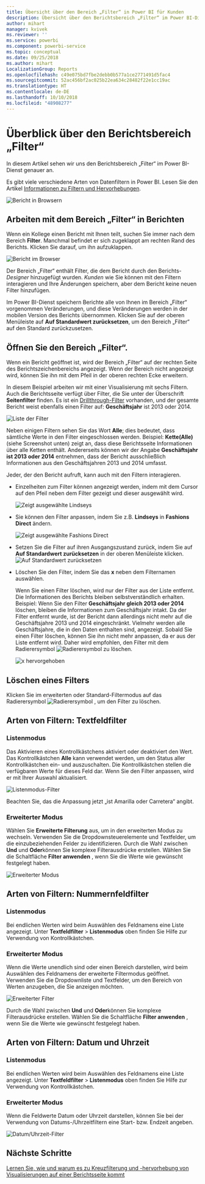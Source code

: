 ```yaml
---
title: Übersicht über den Bereich „Filter“ in Power BI für Kunden
description: Übersicht über den Berichtsbereich „Filter“ im Power BI-Dienst
author: mihart
manager: kvivek
ms.reviewer: ''
ms.service: powerbi
ms.component: powerbi-service
ms.topic: conceptual
ms.date: 09/25/2018
ms.author: mihart
LocalizationGroup: Reports
ms.openlocfilehash: c49e075bd7fbe2debb0b577a1ce2771491d5fac4
ms.sourcegitcommit: 52ac456bf2ac025b22ea634c28482f22e1cc19ac
ms.translationtype: HT
ms.contentlocale: de-DE
ms.lasthandoff: 10/10/2018
ms.locfileid: "48908277"
---
```

# <a name="take-a-tour-of-the-report-filters-pane"></a>Überblick über den Berichtsbereich „Filter“
In diesem Artikel sehen wir uns den Berichtsbereich „Filter“ im Power BI-Dienst genauer an.

Es gibt viele verschiedene Arten von Datenfiltern in Power BI. Lesen Sie den Artikel [Informationen zu Filtern und Hervorhebungen](../power-bi-reports-filters-and-highlighting.md).

![Bericht in Browsern](media/end-user-report-filter/power-bi-browser.png)

## <a name="working-with-the-report-filters-pane"></a>Arbeiten mit dem Bereich „Filter“ in Berichten
Wenn ein Kollege einen Bericht mit Ihnen teilt, suchen Sie immer nach dem Bereich **Filter**. Manchmal befindet er sich zugeklappt am rechten Rand des Berichts. Klicken Sie darauf, um ihn aufzuklappen.   

![Bericht im Browser](media/end-user-report-filter/power-bi-expanded.png)

Der Bereich „Filter“ enthält Filter, die dem Bericht durch den Berichts-*Designer* hinzugefügt wurden. *Kunden* wie Sie können mit den Filtern interagieren und Ihre Änderungen speichern, aber dem Bericht keine neuen Filter hinzufügen.

Im Power BI-Dienst speichern Berichte alle von Ihnen im Bereich „Filter“ vorgenommen Veränderungen, und diese Veränderungen werden in der mobilen Version des Berichts übernommen. Klicken Sie auf der oberen Menüleiste auf **Auf Standardwert zurücksetzen**, um den Bereich „Filter“ auf den Standard zurückzusetzen.     

## <a name="open-the-filters-pane"></a>Öffnen Sie den Bereich „Filter“.
Wenn ein Bericht geöffnet ist, wird der Bereich „Filter“ auf der rechten Seite des Berichtszeichenbereichs angezeigt. Wenn der Bereich nicht angezeigt wird, können Sie ihn mit dem Pfeil in der oberen rechten Ecke erweitern.  

In diesem Beispiel arbeiten wir mit einer Visualisierung mit sechs Filtern. Auch die Berichtsseite verfügt über Filter, die Sie unter der Überschrift **Seitenfilter** finden. Es ist ein [Drillthrough-Filter](../power-bi-report-add-filter.md) vorhanden, und der gesamte Bericht weist ebenfalls einen Filter auf: **Geschäftsjahr** ist 2013 oder 2014.

![Liste der Filter](media/end-user-report-filter/power-bi-filter-list.png)

Neben einigen Filtern sehen Sie das Wort **Alle**; dies bedeutet, dass sämtliche Werte in den Filter eingeschlossen werden.  Beispiel: **Kette(Alle)** (siehe Screenshot unten) zeigt an, dass diese Berichtsseite Informationen über alle Ketten enthält.  Andererseits können wir der Angabe **Geschäftsjahr ist 2013 oder 2014** entnehmen, dass der Bericht ausschließlich Informationen aus den Geschäftsjahren 2013 und 2014 umfasst.

Jeder, der den Bericht aufruft, kann auch mit den Filtern interagieren.

* Einzelheiten zum Filter können angezeigt werden, indem mit dem Cursor auf den Pfeil neben dem Filter gezeigt und dieser ausgewählt wird.
  
   ![Zeigt ausgewählte Lindseys](media/end-user-report-filter/power-bi-expan-filter.png)
* Sie können den Filter anpassen, indem Sie z.B. **Lindseys** in **Fashions Direct** ändern.
  
     ![Zeigt ausgewählte Fashions Direct](media/end-user-report-filter/power-bi-filter-chain.png)

* Setzen Sie die Filter auf ihren Ausgangszustand zurück, indem Sie auf **Auf Standardwert zurücksetzen** in der oberen Menüleiste klicken.    
    ![Auf Standardwert zurücksetzen](media/end-user-report-filter/power-bi-reset-to-default.png)
    
* Löschen Sie den Filter, indem Sie das **x** neben dem Filternamen auswählen.
  
  Wenn Sie einen Filter löschen, wird nur der Filter aus der Liste entfernt. Die Informationen des Berichts bleiben selbstverständlich erhalten.  Beispiel: Wenn Sie den Filter **Geschäftsjahr gleich 2013 oder 2014** löschen, bleiben die Informationen zum Geschäftsjahr intakt. Da der Filter entfernt wurde, ist der Bericht dann allerdings nicht mehr auf die Geschäftsjahre 2013 und 2014 eingeschränkt. Vielmehr werden alle Geschäftsjahre, die in den Daten enthalten sind, angezeigt.  Sobald Sie einen Filter löschen, können Sie ihn nicht mehr anpassen, da er aus der Liste entfernt wird. Daher wird empfohlen, den Filter mit dem Radierersymbol ![Radierersymbol](media/end-user-report-filter/power-bi-eraser-icon.png) zu löschen.
  
  ![x hervorgehoben](media/end-user-report-filter/power-bi-delete-filter.png)



## <a name="clear-a-filter"></a>Löschen eines Filters
 Klicken Sie im erweiterten oder Standard-Filtermodus auf das Radierersymbol  ![Radierersymbol](media/end-user-report-filter/pbi_erasericon.jpg) , um den Filter zu löschen. 


## <a name="types-of-filters-text-field-filters"></a>Arten von Filtern: Textfeldfilter
### <a name="list-mode"></a>Listenmodus
Das Aktivieren eines Kontrollkästchens aktiviert oder deaktiviert den Wert. Das Kontrollkästchen **Alle** kann verwendet werden, um den Status aller Kontrollkästchen ein- und auszuschalten. Die Kontrollkästchen stellen die verfügbaren Werte für dieses Feld dar.  Wenn Sie den Filter anpassen, wird er mit Ihrer Auswahl aktualisiert. 

![Listenmodus-Filter](media/end-user-report-filter/pbi_restatement.png)

Beachten Sie, das die Anpassung jetzt „ist Amarilla oder Carretera“ angibt.

### <a name="advanced-mode"></a>Erweiterter Modus
Wählen Sie **Erweiterte Filterung** aus, um in den erweiterten Modus zu wechseln. Verwenden Sie die Dropdownsteuerelemente und Textfelder, um die einzubeziehenden Felder zu identifizieren. Durch die Wahl zwischen **Und** und **Oder**können Sie komplexe Filterausdrücke erstellen. Wählen Sie die Schaltfläche **Filter anwenden** , wenn Sie die Werte wie gewünscht festgelegt haben.  

![Erweiterter Modus](media/end-user-report-filter/aboutfilters.png)

## <a name="types-of-filters-numeric-field-filters"></a>Arten von Filtern: Nummernfeldfilter
### <a name="list-mode"></a>Listenmodus
Bei endlichen Werten wird beim Auswählen des Feldnamens eine Liste angezeigt.  Unter **Textfeldfilter** &gt; **Listenmodus** oben finden Sie Hilfe zur Verwendung von Kontrollkästchen.   

### <a name="advanced-mode"></a>Erweiterter Modus
Wenn die Werte unendlich sind oder einen Bereich darstellen, wird beim Auswählen des Feldnamens der erweiterte Filtermodus geöffnet. Verwenden Sie die Dropdownliste und Textfelder, um den Bereich von Werten anzugeben, die Sie anzeigen möchten. 

![Erweiterter Filter](media/end-user-report-filter/pbi_dropdown-and-text.png)

Durch die Wahl zwischen **Und** und **Oder**können Sie komplexe Filterausdrücke erstellen. Wählen Sie die Schaltfläche **Filter anwenden** , wenn Sie die Werte wie gewünscht festgelegt haben.

## <a name="types-of-filters-date-and-time"></a>Arten von Filtern: Datum und Uhrzeit
### <a name="list-mode"></a>Listenmodus
Bei endlichen Werten wird beim Auswählen des Feldnamens eine Liste angezeigt.  Unter **Textfeldfilter** &gt; **Listenmodus** oben finden Sie Hilfe zur Verwendung von Kontrollkästchen.   

### <a name="advanced-mode"></a>Erweiterter Modus
Wenn die Feldwerte Datum oder Uhrzeit darstellen, können Sie bei der Verwendung von Datums-/Uhrzeitfiltern eine Start- bzw. Endzeit angeben.  

![Datum/Uhrzeit-Filter](media/end-user-report-filter/pbi_date-time-filters.png)


## <a name="next-steps"></a>Nächste Schritte
[Lernen Sie, wie und warum es zu Kreuzfilterung und -hervorhebung von Visualisierungen auf einer Berichtsseite kommt](end-user-interactions.md)